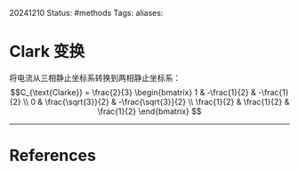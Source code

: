 20241210
Status: #methods
Tags: 
aliases: 
# Clark 变换
将电流从三相静止坐标系转换到两相静止坐标系：
$$C_{\text{Clarke}} = \frac{2}{3}
\begin{bmatrix}
1 & -\frac{1}{2} & -\frac{1}{2} \\
0 & \frac{\sqrt{3}}{2} & -\frac{\sqrt{3}}{2} \\
\frac{1}{2} & \frac{1}{2} & \frac{1}{2}
\end{bmatrix}
$$






---
# References
